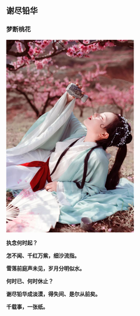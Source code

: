 ## 谢尽铅华

### 梦断桃花

<img src="./images/梦断桃花.jpg" alt="梦断桃花" style="zoom:50%;" />

**执念何时起？**

**怎不闻、千红万紫，细沙流指。**

**雪落前庭声未见，岁月分明似水。**

**何时已、何时休止？**

**谢尽铅华成淡漠，得失间、是尔从前矣。**

**千载事，一张纸。** 


